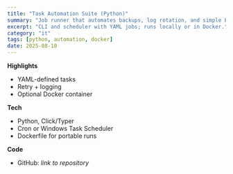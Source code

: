 ```yaml
---
title: "Task Automation Suite (Python)"
summary: "Job runner that automates backups, log rotation, and simple ETL."
excerpt: "CLI and scheduler with YAML jobs; runs locally or in Docker."
category: "it"
tags: [python, automation, docker]
date: 2025-08-10
---
```


**Highlights**
- YAML-defined tasks
- Retry + logging
- Optional Docker container

**Tech**
- Python, Click/Typer
- Cron or Windows Task Scheduler
- Dockerfile for portable runs

**Code**
- GitHub: *link to repository*

